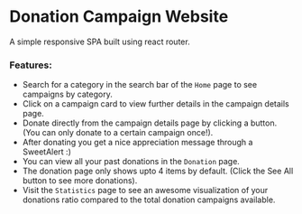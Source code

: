 # Donation Campaign Website

A simple responsive SPA built using react router.

### Features:

- Search for a category in the search bar of the `Home` page to see campaigns by category.
- Click on a campaign card to view further details in the campaign details page.
- Donate directly from the campaign details page by clicking a button. (You can only donate to a certain campaign once!).
- After donating you get a nice appreciation message through a SweetAlert :)
- You can view all your past donations in the `Donation` page.
- The donation page only shows upto 4 items by default. (Click the See All button to see more donations).
- Visit the `Statistics` page to see an awesome visualization of your donations ratio compared to the total donation campaigns available.
